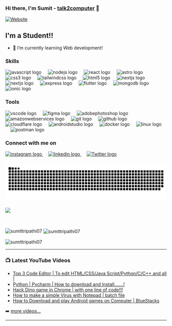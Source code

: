 ### Hi there, I'm Sumit - [talk2computer][website] 👋

[![Website](https://img.shields.io/youtube/channel/subscribers/UCGt6YxqAddqOfNOKyrYB9Ug?color=red&label=talk2computer&style=social)](https://www.youtube.com/channel/UCGt6YxqAddqOfNOKyrYB9Ug)


## I'm a Student!!

- 🌱 I’m currently learning Web development!


### Skills
<div align="left">
  <img src="https://skillicons.dev/icons?i=js" height="30" alt="javascript logo"  />
  <img width="12"  />
  <img src="https://skillicons.dev/icons?i=nodejs" height="30" alt="nodejs logo"  />
  <img width="12"  />
  <img src="https://skillicons.dev/icons?i=react" height="30" alt="react logo"  />
  <img width="12"  />
  <img src="https://skillicons.dev/icons?i=redux" height="30" alt="astro logo"  />
  <img width="12"  />
  <img src="https://skillicons.dev/icons?i=css" height="30" alt="css3 logo"  />
  <img width="12"  />
  <img src="https://skillicons.dev/icons?i=tailwind" height="30" alt="tailwindcss logo"  />
  <img width="12"  />
  <img src="https://skillicons.dev/icons?i=html" height="30" alt="html5 logo"  />
  <img width="12"  />
  <img src="https://skillicons.dev/icons?i=nextjs" height="30" alt="nextjs logo"  />
  <img width="12"  />
  <img src="https://skillicons.dev/icons?i=svelte" height="30" alt="nextjs logo"  />
  <img width="12"  />
  <img src="https://skillicons.dev/icons?i=express" height="30" alt="express logo"  />
  <img width="12"  />
  <img src="https://skillicons.dev/icons?i=flutter" height="30" alt="flutter logo"  />
  <img width="12"  />
  <img src="https://skillicons.dev/icons?i=mongodb" height="30" alt="mongodb logo"  />
  <img width="12"  />
  <img src="https://skillicons.dev/icons?i=firebase" height="30" alt="ionic logo"  />
</div>

###
### Tools
<div align="left">
  <img src="https://skillicons.dev/icons?i=vscode" height="30" alt="vscode logo"  />
  <img width="12"  />
  <img src="https://skillicons.dev/icons?i=figma" height="30" alt="figma logo"  />
  <img width="12"  />
  <img src="https://cdn.simpleicons.org/adobephotoshop/31A8FF" height="30" alt="adobephotoshop logo"  />
  <img width="12"  />
  <img src="https://skillicons.dev/icons?i=aws" height="30" alt="amazonwebservices logo"  />
  <img width="12"  />
  <img src="https://skillicons.dev/icons?i=git" height="30" alt="git logo"  />
  <img width="12"  />
  <img src="https://skillicons.dev/icons?i=github" height="30" alt="github logo"  />
  <img width="12"  />
  <img src="https://skillicons.dev/icons?i=cloudflare" height="30" alt="cloudflare logo"  />
  <img width="12"  />
  <img src="https://skillicons.dev/icons?i=androidstudio" height="30" alt="androidstudio logo"  />
  <img width="12"  />
  <img src="https://skillicons.dev/icons?i=docker" height="30" alt="docker logo"  />
  <img width="12"  />
  <img src="https://skillicons.dev/icons?i=linux" height="30" alt="linux logo"  />
  <img width="12"  />
  <img src="https://skillicons.dev/icons?i=postman" height="30" alt="postman logo"  />
</div>

###
### Connect with me  on
<div align="left">
  <a href="https://www.instagram.com/sumittripathi07" target="_blank">
  <img src="https://skillicons.dev/icons?i=instagram" height="30" alt="instagram logo"  />
  </a>
  <img width="12"  />
  <a href="https://www.linkedin.com/in/sumittripathi07/" target="_blank">
  <img src="https://skillicons.dev/icons?i=linkedin" height="30" alt="linkedin logo"  />
  </a>
  <img width="12"  />
  <a href="https://twitter.com/iamSumit076" target="_blank">
  <img src="https://skillicons.dev/icons?i=twitter" height="30" alt="Twitter logo"  />
  </a>
</div>

###

![snake gif](https://raw.githubusercontent.com/Platane/snk/output/github-contribution-grid-snake.svg)



###

[![](https://visitcount.itsvg.in/api?id=DevRohit06&label=Profile%20Views&color=12&pretty=false)](https://visitcount.itsvg.in)

<br />
<p><img align="left" src="https://github-readme-stats.vercel.app/api/top-langs?username=sumittripathi07&show_icons=true&locale=en&layout=compact" alt="sumittripathi07" /></p>

<p>&nbsp;<img align="center" src="https://github-readme-stats.vercel.app/api?username=sumittripathi07&show_icons=true&locale=en" alt="sumittripathi07" /></p>

<p><img align="center" src="https://github-readme-streak-stats.herokuapp.com/?user=sumittripathi07&" alt="sumittripathi07" /></p>



---

### 📺 Latest YouTube Videos

<!-- YOUTUBE:START -->
- [Top 3 Code Editor | To edit HTML/CSS/Java Script/Python/C/C++ and all |](https://youtu.be/6i_iYOPZrNs)
- [Python | Pycharm | How to download and Install....…!](https://www.youtube.com/watch?v=ynrJzxQmL4I&t=25s)
- [Hack Dino game in Chrome | with one line of code!!!](https://www.youtube.com/watch?v=FNUNvl4C1XU)
- [How to make a simple Virus with Notepad | batch file](https://www.youtube.com/watch?v=rejaKrpWB0U)
- [How to Download and play Android games on Computer | BlueStacks](https://www.youtube.com/watch?v=S8WFjrlIYY0&t=17s)
<!-- YOUTUBE:END -->

➡️ [more videos...](https://www.youtube.com/channel/UCGt6YxqAddqOfNOKyrYB9Ug)

---



[website]: https://www.youtube.com/channel/UCGt6YxqAddqOfNOKyrYB9Ug
[YouTube]: https://www.youtube.com/channel/UCGt6YxqAddqOfNOKyrYB9Ug
[instagram]: https://www.instagram.com/sumittripathi07/
[linkedin]: https://www.linkedin.com/in/sumit-tripathi-932bb31b5/


